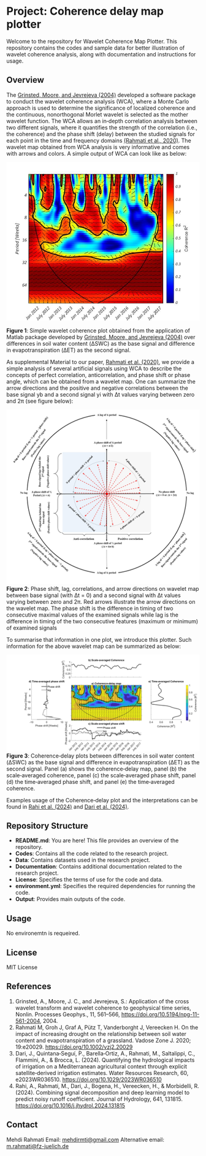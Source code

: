 # Project: Coherence delay map plotter

Welcome to the repository for Wavelet Coherence Map Plotter. 
This repository contains the codes and sample data for better illustration of wavelet coherence analysis, along with documentation and instructions for usage.

## Overview

The [Grinsted, Moore, and Jevrejeva (2004)](https://npg.copernicus.org/articles/11/561/2004/) developed a software package to conduct the wavelet coherence analysis (WCA), 
where a Monte Carlo approach is used to determine the significance of localized coherence and 
the continuous, nonorthogonal Morlet wavelet is selected as the mother wavelet function.
The WCA allows an in‐depth correlation analysis between two different signals, where it quantifies the strength of the correlation (i.e., the coherence) and
the phase shift (delay) between the studied signals for each point in the time and frequency domains [(Rahmati et al., 2020)](https://acsess.onlinelibrary.wiley.com/doi/full/10.1002/vzj2.20029).
The wavelet map obtained from WCA analysis is very informative and comes with arrows and colors. A simple output of WCA can look like as below:

![plot](./Output/SimpleWaveletMap.jpg)

**Figure 1**: Simple wavelet coherence plot obtained from the application of Matlab package developed by [Grinsted, Moore, and Jevrejeva (2004)](https://npg.copernicus.org/articles/11/561/2004/) over differences in soil water content (ΔSWC) as the base signal and difference in evapotranspiration (ΔET) as the second signal.

As supplemental Material to our paper, [Rahmati et al. (2020)](https://acsess.onlinelibrary.wiley.com/doi/full/10.1002/vzj2.20029), we provide a simple analysis of several artificial signals using WCA to 
describe the concepts of perfect correlation, anticorrelation, and phase shift or phase angle, which can be obtained from a wavelet map.
One can summarize the arrow directions and the positive and negative correlations between the base signal yb and a second signal yi 
with Δt values varying between zero and 2π (see figure below):

![plot](./Output/WaveletCircle.jpg) 
**Figure 2**: Phase shift, lag, correlations, and arrow directions on wavelet map between base signal (with Δt = 0) and a second signal with Δt values varying between zero and 2π. Red arrows illustrate the arrow directions on the wavelet map. The phase shift is the difference in timing of two consecutive maximal values of the examined signals while lag is the difference in timing of the two consecutive features (maximum or minimum) of examined signals

To summarise that information in one plot, we introduce this plotter. Such information for the above wavelet map can be summarized as below:

![plot](./Output/SampleOutput.jpg)
**Figure 3**: Coherence‐delay plots between differences in soil water content (ΔSWC) as the base signal and difference in evapotranspiration (ΔET) as the second signal. Panel (a) shows the coherence‐delay map, panel (b) the scale‐averaged coherence, panel (c) the scale‐averaged phase shift, panel (d) the time‐averaged phase shift, and panel (e) the time‐averaged coherence.

Examples usage of the Coherence‐delay plot and the interpretations can be found in [Rahi et al. (2024)](https://www.sciencedirect.com/science/article/pii/S0022169424012113?via%3Dihub) and [Dari et al. (2024)](https://agupubs.onlinelibrary.wiley.com/doi/10.1029/2023WR036510).

## Repository Structure

- **README.md**: You are here! This file provides an overview of the repository.
- **Codes**: Contains all the code related to the research project.
- **Data**: Contains datasets used in the research project.
- **Documentation**: Contains additional documentation related to the research project.
- **License**: Specifies the terms of use for the code and data.
- **environment.yml**: Specifies the required dependencies for running the code.
- **Output**: Provides main outputs of the code.

## Usage

No environemtn is requeired. 

## License

MIT License

## References

1. Grinsted, A., Moore, J. C., and Jevrejeva, S.: Application of the cross wavelet transform and wavelet coherence to geophysical time series, Nonlin. Processes Geophys., 11, 561–566, https://doi.org/10.5194/npg-11-561-2004, 2004.
2. Rahmati M, Groh J, Graf A, Pütz T, Vanderborght J, Vereecken H. On the impact of increasing drought on the relationship between soil water content and evapotranspiration of a grassland. Vadose Zone J. 2020; 19:e20029. https://doi.org/10.1002/vzj2.20029
3. Dari, J., Quintana‐Seguí, P., Barella‐Ortiz, A., Rahmati, M., Saltalippi, C., Flammini, A., & Brocca, L. (2024). Quantifying the hydrological impacts of irrigation on a Mediterranean agricultural context through
explicit satellite‐derived irrigation estimates. Water Resources Research, 60, e2023WR036510. https://doi.org/10.1029/2023WR036510
4. Rahi, A., Rahmati, M., Dari, J., Bogena, H., Vereecken, H., & Morbidelli, R. (2024). Combining signal decomposition and deep learning model to predict noisy runoff coefficient. Journal of Hydrology, 641, 131815. https://doi.org/10.1016/j.jhydrol.2024.131815

## Contact

Mehdi Rahmati
Email: mehdirmti@gmail.com
Alternative email: m.rahmati@fz-juelich.de

